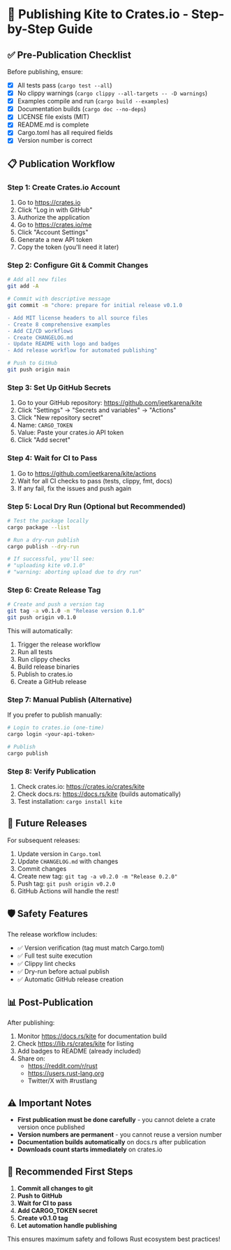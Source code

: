 # 🚀 Publishing Kite to Crates.io - Step-by-Step Guide

## ✅ Pre-Publication Checklist

Before publishing, ensure:
- [x] All tests pass (`cargo test --all`)
- [x] No clippy warnings (`cargo clippy --all-targets -- -D warnings`)
- [x] Examples compile and run (`cargo build --examples`)
- [x] Documentation builds (`cargo doc --no-deps`)
- [x] LICENSE file exists (MIT)
- [x] README.md is complete
- [x] Cargo.toml has all required fields
- [x] Version number is correct

## 📋 Publication Workflow

### Step 1: Create Crates.io Account
1. Go to https://crates.io
2. Click "Log in with GitHub"
3. Authorize the application
4. Go to https://crates.io/me
5. Click "Account Settings"
6. Generate a new API token
7. Copy the token (you'll need it later)

### Step 2: Configure Git & Commit Changes

```bash
# Add all new files
git add -A

# Commit with descriptive message
git commit -m "chore: prepare for initial release v0.1.0

- Add MIT license headers to all source files
- Create 8 comprehensive examples
- Add CI/CD workflows
- Create CHANGELOG.md
- Update README with logo and badges
- Add release workflow for automated publishing"

# Push to GitHub
git push origin main
```

### Step 3: Set Up GitHub Secrets

1. Go to your GitHub repository: https://github.com/jeetkarena/kite
2. Click "Settings" → "Secrets and variables" → "Actions"
3. Click "New repository secret"
4. Name: `CARGO_TOKEN`
5. Value: Paste your crates.io API token
6. Click "Add secret"

### Step 4: Wait for CI to Pass

1. Go to https://github.com/jeetkarena/kite/actions
2. Wait for all CI checks to pass (tests, clippy, fmt, docs)
3. If any fail, fix the issues and push again

### Step 5: Local Dry Run (Optional but Recommended)

```bash
# Test the package locally
cargo package --list

# Run a dry-run publish
cargo publish --dry-run

# If successful, you'll see:
# "uploading kite v0.1.0"
# "warning: aborting upload due to dry run"
```

### Step 6: Create Release Tag

```bash
# Create and push a version tag
git tag -a v0.1.0 -m "Release version 0.1.0"
git push origin v0.1.0
```

This will automatically:
1. Trigger the release workflow
2. Run all tests
3. Run clippy checks
4. Build release binaries
5. Publish to crates.io
6. Create a GitHub release

### Step 7: Manual Publish (Alternative)

If you prefer to publish manually:

```bash
# Login to crates.io (one-time)
cargo login <your-api-token>

# Publish
cargo publish
```

### Step 8: Verify Publication

1. Check crates.io: https://crates.io/crates/kite
2. Check docs.rs: https://docs.rs/kite (builds automatically)
3. Test installation: `cargo install kite`

## 🔄 Future Releases

For subsequent releases:

1. Update version in `Cargo.toml`
2. Update `CHANGELOG.md` with changes
3. Commit changes
4. Create new tag: `git tag -a v0.2.0 -m "Release 0.2.0"`
5. Push tag: `git push origin v0.2.0`
6. GitHub Actions will handle the rest!

## 🛡️ Safety Features

The release workflow includes:
- ✅ Version verification (tag must match Cargo.toml)
- ✅ Full test suite execution
- ✅ Clippy lint checks
- ✅ Dry-run before actual publish
- ✅ Automatic GitHub release creation

## 📊 Post-Publication

After publishing:
1. Monitor https://docs.rs/kite for documentation build
2. Check https://lib.rs/crates/kite for listing
3. Add badges to README (already included)
4. Share on:
   - https://reddit.com/r/rust
   - https://users.rust-lang.org
   - Twitter/X with #rustlang

## ⚠️ Important Notes

- **First publication must be done carefully** - you cannot delete a crate version once published
- **Version numbers are permanent** - you cannot reuse a version number
- **Documentation builds automatically** on docs.rs after publication
- **Downloads count starts immediately** on crates.io

## 🎯 Recommended First Steps

1. **Commit all changes to git**
2. **Push to GitHub**
3. **Wait for CI to pass**
4. **Add CARGO_TOKEN secret**
5. **Create v0.1.0 tag**
6. **Let automation handle publishing**

This ensures maximum safety and follows Rust ecosystem best practices!
